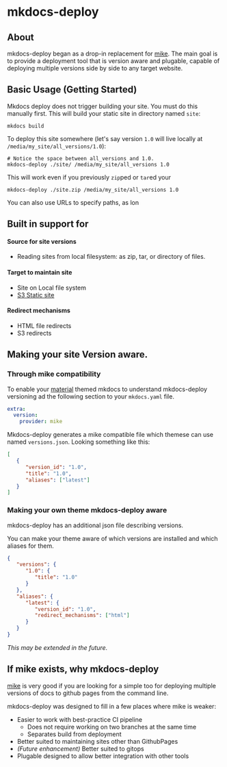 # mkdocs-deploy

## About

mkdocs-deploy began as a drop-in replacement for [mike][mike].  The main goal is to provide
a deployment tool that is version aware and plugable, capable of deploying multiple versions side by side to any target
website.

## Basic Usage (Getting Started)

Mkdocs deploy does not trigger building your site.  You must do this manually first.  This will build your static site
in directory named `site`:

```shell
mkdocs build
```

To deploy this site somewhere (let's say version `1.0` will live locally at `/media/my_site/all_versions/1.0`):

```shell
# Notice the space between all_versions and 1.0.
mkdocs-deploy ./site/ /media/my_site/all_versions 1.0
```

This will work even if you previously `zip`ped or `tar`ed your

```shell
mkdocs-deploy ./site.zip /media/my_site/all_versions 1.0
```

You can also use URLs to specify paths, as lon




## Built in support for

#### Source for site versions

 - Reading sites from local filesystem: as zip, tar, or directory of files.

#### Target to maintain site

 - Site on Local file system
 - [S3 Static site][aws s3 site]

#### Redirect mechanisms

 - HTML file redirects
 - S3 redirects

## Making your site Version aware.

### Through mike compatibility

To enable your [material][material] themed mkdocs to understand mkdocs-deploy versioning ad the following section to 
your `mkdocs.yaml` file.

```yaml
extra:
  version:
    provider: mike
```

Mkdocs-deploy generates a mike compatible file which themese can use named `versions.json`.  Looking something like this:

```json
[
   {
      "version_id": "1.0", 
      "title": "1.0", 
      "aliases": ["latest"]
   }
]
```

### Making your own theme mkdocs-deploy aware

mkdocs-deploy has an additional json file describing versions.

You can make your theme aware of which versions are installed and which aliases for them.

```json
{
   "versions": {
      "1.0": {
         "title": "1.0"
      }
   }, 
   "aliases": {
      "latest": {
         "version_id": "1.0", 
         "redirect_mechanisms": ["html"]
      }
   }
}
```

_This may be extended in the future._


## If mike exists, why mkdocs-deploy

[mike] is very good if you are looking for a simple too for deploying multiple versions of docs to github pages
from the command line.

mkdocs-deploy was designed to fill in a few places where mike is weaker:
 - Easier to work with best-practice CI pipeline
   - Does not require working on two branches at the same time
   - Separates build from deployment
 - Better suited to maintaining sites other than GithubPages
 - _(Future enhancement)_ Better suited to gitops
 - Plugable designed to allow better integration with other tools

[mike]: https://github.com/jimporter/mike "Manage multiple versions of your MkDocs-powered documentation via Git"
[aws s3 site]: https://docs.aws.amazon.com/AmazonS3/latest/userguide/WebsiteHosting.html "Hosting a static website using Amazon S3"
[material]: https://squidfunk.github.io/mkdocs-material/ "Mkdocs theme named 'material'"
